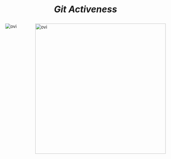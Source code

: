 <h1><p align="center"><i><b>Git Activeness</b></i></p></h1>
 
<p><img align="left" src="https://github-readme-stats.vercel.app/api/top-langs?username=melhadou&show_icons=true&locale=en&layout=compact&theme=gruvbox" alt="ovi" /></p>
<p>&nbsp;<img align="right" src="https://github-readme-stats.vercel.app/api?username=melhadou&show_icons=true&locale=en&theme=gruvbox" alt="ovi" width="410" /></p>
<br><br><br><br>
